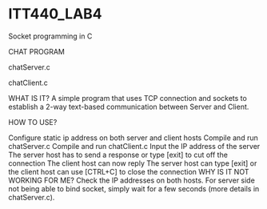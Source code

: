 # ITT440_LAB4
Socket programming in C

CHAT PROGRAM

chatServer.c

chatClient.c

WHAT IS IT? A simple program that uses TCP connection and sockets to establish a 2-way text-based communication between Server and Client.

HOW TO USE?

Configure static ip address on both server and client hosts
Compile and run chatServer.c
Compile and run chatClient.c
Input the IP address of the server
The server host has to send a response or type [exit] to cut off the connection
The client host can now reply
The server host can type [exit] or the client host can use [CTRL+C] to close the connection
WHY IS IT NOT WORKING FOR ME? Check the IP addresses on both hosts. For server side not being able to bind socket, simply wait for a few seconds (more details in chatServer.c).
